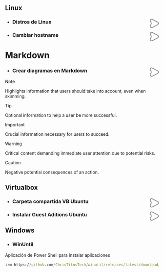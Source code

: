 ## Linux

- ### Distros de Linux<a href="https://najm-eddine-zaga.medium.com/best-linux-distributions-for-you-to-use-3ee0b347de3f"><img src="https://github.com/jcorvid509/.resGen/blob/main/_arrow.svg" width="30" align="right"></a>

- ### Cambiar hostname<a href="https://www.swhosting.com/es/comunidad/manual/como-cambiar-el-hostname-de-tu-servidor-linux"><img src="https://github.com/jcorvid509/.resGen/blob/main/_arrow.svg" width="30" align="right"></a>

# Markdown

- ### Crear diagramas en Markdown<a href="https://mermaid.js.org/intro/"><img src="https://github.com/jcorvid509/.resGen/blob/main/_arrow.svg" width="30" align="right"></a>

> [!NOTE]  
> Highlights information that users should take into account, even when skimming.

> [!TIP]
> Optional information to help a user be more successful.

> [!IMPORTANT]  
> Crucial information necessary for users to succeed.

> [!WARNING]  
> Critical content demanding immediate user attention due to potential risks.

> [!CAUTION]
> Negative potential consequences of an action.

## Virtualbox

- ### Carpeta compartida VB Ubuntu<a href="https://geekland.eu/compartir-carpetas-y-archivos-en-virtualbox/"><img src="https://github.com/jcorvid509/.resGen/blob/main/_arrow.svg" width="30" align="right"></a>

- ### Instalar Guest Aditions Ubuntu<a href="https://tecnosender.com/instalar-guest-additions-en-ubuntu-24-04-virtualbox/"><img src="https://github.com/jcorvid509/.resGen/blob/main/_arrow.svg" width="30" align="right"></a>

## Windows

- ### WinUntil
  
Aplicación de Power Shell para instalar aplicaciones

``` cmd
irm https://github.com/ChrisTitusTech/winutil/releases/latest/download/winutil.ps1 | iex
```

